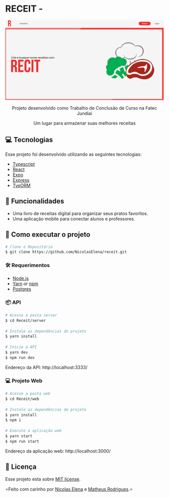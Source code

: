 # RECEIT - 

<p align="center">	
   <img src="./.github/receit.PNG" alt="Proffy" width="620"/>
</p>
<p align="center">	
  Projeto desenvolvido como Trabalho de Conclusão de Curso na Fatec Jundiaí
  </p><p align="center">	
 Um lugar para armazenar suas melhores receitas
   </p>
  
## :computer: Tecnologias
Esse projeto foi desenvolvido utilizando as seguintes tecnologias:

* [Typescript][typescript-url]      
* [React][react-url]      
* [Expo][expo-url]      
* [Express][express-url] 
* [TyeORM][typeorm-url]

## :pencil: Funcionalidades

* Uma livro de receitas digital para  organizar seus pratos favoritos.
* Uma aplicação mobile para conectar alunos e professores.

## 📲 Como executar o projeto
```bash
# Clone o Repositório
$ git clone https://github.com/NicolasElena/receit.git
```
### 🛠 Requerimentos
* [Node.js][node-url]
* [Yarn][yarn-url] or [npm][npm-url]
* [Postgres][postgres-url]

### 📦 API

```bash
# Acesse a pasta server
$ cd Receit/server

# Instale as dependências do projeto
$ yarn install

# Inicie a API
$ yarn dev
$ npm run dev
```
Endereço da API: http://localhost:3333/

### 💻 Projeto Web

```bash
# Acesse a pasta web
$ cd Receit/web

# Instale as dependências do projeto
$ yarn install
$ npm i

# Execute a aplicação web
$ yarn start
$ npm run start
```
Endereço da aplicação web: http://localhost:3000/


## 📓 Licença
Esse projeto esta sobre [MIT license](./LICENSE).

⭐️Feito com carinho por [Nicolas Elena][nick-profile-url] e [Matheus Rodrigues][matt-profile-url].⭐️ 

<!-- VARS -->

[express-url]: https://expressjs.com/
[react-url]: https://reactjs.org/   
[nick-profile-url]: https://github.com/NicolasElena
[matt-profile-url]: https://github.com/Th3Matts
[node-url]: https://nodejs.org/en
[yarn-url]: https://classic.yarnpkg.com/
[npm-url]:  https://www.npmjs.com/
[expo-url]: https://expo.io/
[expo-url-mobile]: https://play.google.com/store/apps/details?id=host.exp.exponent
[typescript-url]: https://www.typescriptlang.org/ 
[typeorm-url]:  https://typeorm.io/#/
[postgres-url]: https://www.postgresql.org/

<!-- VARS -->

